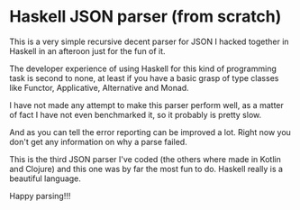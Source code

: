 # Haskell JSON parser (from scratch)

This is a very simple recursive decent parser for JSON I hacked together in Haskell in an afteroon just for the fun of it.

The developer experience of using Haskell for this kind of programming task is second to none, at least if you have a basic grasp of type classes like Functor, Applicative, Alternative and Monad.

I have not made any attempt to make this parser perform well, as a matter of fact I have not even benchmarked it, so it probably is pretty slow. 

And as you can tell the error reporting can be improved a lot. Right now you don't get any information on why a parse failed. 

This is the third JSON parser I've coded (the others where made in Kotlin and Clojure) and
this one was by far the most fun to do. Haskell really is a beautiful language.

Happy parsing!!!
